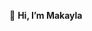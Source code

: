 🐸  **Hi, I’m Makayla**


<!---
makayladelacruz/makayladelacruz is a ✨ special ✨ repository because its `README.md` (this file) appears on your GitHub profile.
You can click the Preview link to take a look at your changes.
--->
